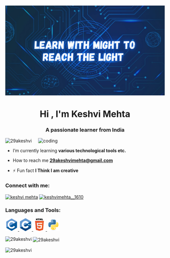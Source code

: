 ![logo](https://github.com/29akeshvi/29akeshvi/blob/main/8b7190bf-783a-4c88-9c51-31537b77bdd8.jpg)
<h1 align="center">Hi , I'm Keshvi Mehta</h1>
<h3 align="center">A passionate learner from India</h3>
<img align="right" alt="coding" width="400" src="https://cdn.dribbble.com/users/4055494/screenshots/15215756/media/d2b66c4ca0192aa26d103448b3d1518b.gif">
<p align="left"> <img src="https://komarev.com/ghpvc/?username=29akeshvi&label=Profile%20views&color=0e75b6&style=flat" alt="29akeshvi" /> </p>

- I’m currently learning **various technological tools etc.**

-  How to reach me **29akeshvimehta@gmail.com**

- ⚡ Fun fact **I Think I am creative**

<h3 align="left">Connect with me:</h3>
<p align="left">
<a href="https://linkedin.com/in/keshvi mehta" target="blank"><img align="center" src="https://raw.githubusercontent.com/rahuldkjain/github-profile-readme-generator/master/src/images/icons/Social/linked-in-alt.svg" alt="keshvi mehta" height="30" width="40" /></a>
<a href="https://instagram.com/keshvimehta__1610" target="blank"><img align="center" src="https://raw.githubusercontent.com/rahuldkjain/github-profile-readme-generator/master/src/images/icons/Social/instagram.svg" alt="keshvimehta__1610" height="30" width="40" /></a>
</p>

<h3 align="left">Languages and Tools:</h3>
<p align="left"> <a href="https://www.cprogramming.com/" target="_blank" rel="noreferrer"> <img src="https://raw.githubusercontent.com/devicons/devicon/master/icons/c/c-original.svg" alt="c" width="40" height="40"/> </a> <a href="https://www.w3schools.com/cpp/" target="_blank" rel="noreferrer"> <img src="https://raw.githubusercontent.com/devicons/devicon/master/icons/cplusplus/cplusplus-original.svg" alt="cplusplus" width="40" height="40"/> </a> <a href="https://www.w3.org/html/" target="_blank" rel="noreferrer"> <img src="https://raw.githubusercontent.com/devicons/devicon/master/icons/html5/html5-original-wordmark.svg" alt="html5" width="40" height="40"/> </a> <a href="https://www.python.org" target="_blank" rel="noreferrer"> <img src="https://raw.githubusercontent.com/devicons/devicon/master/icons/python/python-original.svg" alt="python" width="40" height="40"/> </a> </p>

<p><img align="left" src="https://github-readme-stats.vercel.app/api/top-langs?username=29akeshvi&show_icons=true&locale=en&layout=compact" alt="29akeshvi" /></p>

<p>&nbsp;<img align="center" src="https://github-readme-stats.vercel.app/api?username=29akeshvi&show_icons=true&locale=en" alt="29akeshvi" /></p>

<p><img align="center" src="https://github-readme-streak-stats.herokuapp.com/?user=29akeshvi&" alt="29akeshvi" /></p>



